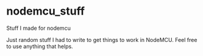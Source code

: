 # nodemcu_stuff
Stuff I made for nodemcu

Just random stuff I had to write to get things to work in NodeMCU. Feel free to use anything that helps.
